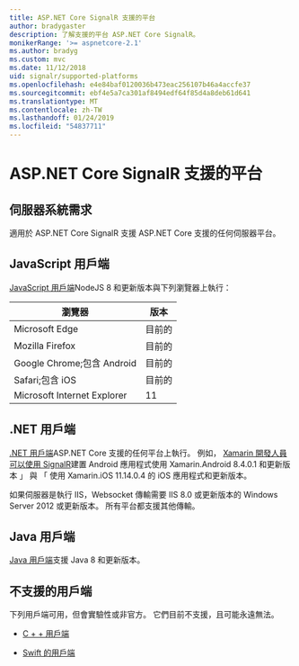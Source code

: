 ```yaml
---
title: ASP.NET Core SignalR 支援的平台
author: bradygaster
description: 了解支援的平台 ASP.NET Core SignalR。
monikerRange: '>= aspnetcore-2.1'
ms.author: bradyg
ms.custom: mvc
ms.date: 11/12/2018
uid: signalr/supported-platforms
ms.openlocfilehash: e4e84baf0120036b473eac256107b46a4accfe37
ms.sourcegitcommit: ebf4e5a7ca301af8494edf64f85d4a8deb61d641
ms.translationtype: MT
ms.contentlocale: zh-TW
ms.lasthandoff: 01/24/2019
ms.locfileid: "54837711"
---
```

# <a name="aspnet-core-signalr-supported-platforms"></a>ASP.NET Core SignalR 支援的平台

## <a name="server-system-requirements"></a>伺服器系統需求

適用於 ASP.NET Core SignalR 支援 ASP.NET Core 支援的任何伺服器平台。

## <a name="javascript-client"></a>JavaScript 用戶端

[JavaScript 用戶端](https://www.npmjs.com/package/@aspnet/signalr)NodeJS 8 和更新版本與下列瀏覽器上執行：

| 瀏覽器                         | 版本 |
| ------------------------------- | ------- |
| Microsoft Edge                  | 目前的 |
| Mozilla Firefox                 | 目前的 |
| Google Chrome;包含 Android | 目前的 |
| Safari;包含 iOS            | 目前的 |
| Microsoft Internet Explorer     | 11      |
 
## <a name="net-client"></a>.NET 用戶端

[.NET 用戶端](https://www.nuget.org/packages/Microsoft.AspNetCore.SignalR/)ASP.NET Core 支援的任何平台上執行。 例如， [Xamarin 開發人員可以使用 SignalR](https://github.com/aspnet/Announcements/issues/305)建置 Android 應用程式使用 Xamarin.Android 8.4.0.1 和更新版本 」 與 「 使用 Xamarin.iOS 11.14.0.4 的 iOS 應用程式和更新版本。

如果伺服器是執行 IIS，Websocket 傳輸需要 IIS 8.0 或更新版本的 Windows Server 2012 或更新版本。 所有平台都支援其他傳輸。

## <a name="java-client"></a>Java 用戶端

[Java 用戶端](https://search.maven.org/artifact/com.microsoft.aspnet/signalr)支援 Java 8 和更新版本。

## <a name="unsupported-clients"></a>不支援的用戶端

下列用戶端可用，但會實驗性或非官方。 它們目前不支援，且可能永遠無法。

* [C + + 用戶端](https://github.com/aspnet/SignalR/tree/master/clients/cpp)

* [Swift 的用戶端](https://github.com/moozzyk/SignalR-Client-Swift)
